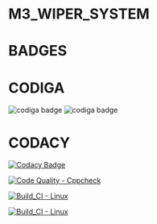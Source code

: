 # M3_WIPER_SYSTEM

# BADGES

# CODIGA

![codiga badge](https://api.codiga.io/project/33543/score/svg) ![codiga badge](https://api.codiga.io/project/33543/status/svg)

# CODACY

[![Codacy Badge](https://app.codacy.com/project/badge/Grade/d7109b0b5f6542d68b4cd87081258394)](https://www.codacy.com/gh/rbahamani/M3_WIPER_SYSTEM/dashboard?utm_source=github.com&amp;utm_medium=referral&amp;utm_content=rbahamani/M3_WIPER_SYSTEM&amp;utm_campaign=Badge_Grade)

[![Code Quality - Cppcheck](https://github.com/rbahamani/M3_WIPER_SYSTEM/actions/workflows/Cpp.yml/badge.svg)](https://github.com/rbahamani/M3_WIPER_SYSTEM/actions/workflows/Cpp.yml)

[![Build_CI - Linux](https://github.com/rbahamani/M3_WIPER_SYSTEM/actions/workflows/Linux.yml/badge.svg)](https://github.com/rbahamani/M3_WIPER_SYSTEM/actions/workflows/Linux.yml)

[![Build_CI - Linux](https://github.com/rbahamani/M3_WIPER_SYSTEM/actions/workflows/Linux.yml/badge.svg)](https://github.com/rbahamani/M3_WIPER_SYSTEM/actions/workflows/Linux.yml)
